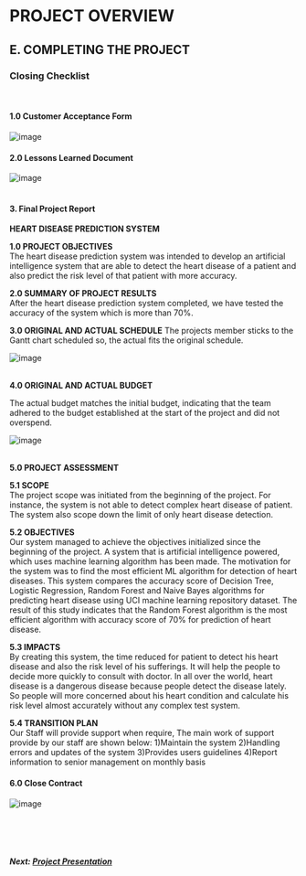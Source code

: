 # PROJECT OVERVIEW

## E. COMPLETING THE PROJECT
### Closing Checklist
<br>

#### 1.0 Customer Acceptance Form <br>
![image](https://user-images.githubusercontent.com/121602283/211958121-1a802763-0130-40a7-b041-d6ad653fa92a.png) <br>


#### 2.0 Lessons Learned Document <br>
![image](https://user-images.githubusercontent.com/121602283/211958235-37079596-4dc8-4dfd-8c32-07fbf84d328e.png) <br><br>

#### 3. Final Project Report
**HEART DISEASE PREDICTION SYSTEM**

**1.0 PROJECT OBJECTIVES** <br>
The heart disease prediction system was intended to develop an artificial intelligence system that are able to detect the heart disease of a patient and also predict the risk level of that patient with more accuracy. 

**2.0 SUMMARY OF PROJECT RESULTS** <br>
After the heart disease prediction system completed, we have tested the accuracy of the system which is more than 70%.

**3.0 ORIGINAL AND ACTUAL SCHEDULE**
The projects member sticks to the Gantt chart scheduled so, the actual fits the original schedule.

![image](https://user-images.githubusercontent.com/121602283/211955126-0ea88680-dec2-43af-b959-952bf395bb6b.png) <br><br>

**4.0 ORIGINAL AND ACTUAL BUDGET**

The actual budget matches the initial budget, indicating that the team adhered to the budget established at the start of the project and did not overspend.

![image](https://user-images.githubusercontent.com/121602283/211954937-6a445d9c-0e5e-4374-864a-fbd6b1406564.png) <br><br>

**5.0 PROJECT ASSESSMENT**

**5.1 SCOPE** <br>
The project scope was initiated from the beginning of the project. For instance, the system is not able to detect complex heart disease of patient. The system also scope down the limit of only heart disease detection.

**5.2 OBJECTIVES** <br>
Our system managed to achieve the objectives initialized since the beginning of the project. A system that is artificial intelligence powered, which uses machine learning algorithm has been made. The motivation for the system was to  find  the  most  efficient  ML  algorithm  for detection of heart diseases. This system compares the accuracy score of Decision Tree, Logistic Regression, Random Forest and Naive Bayes algorithms for predicting heart disease using UCI machine learning repository dataset. The result of this study indicates that the Random Forest algorithm is the most efficient algorithm with accuracy  score  of  70%  for prediction  of  heart  disease.

**5.3 IMPACTS** <br>
By creating this system, the time reduced for patient to detect his heart disease and also the risk level of his sufferings. It will help the people to decide more quickly to consult with doctor. In all over the world, heart disease is a dangerous disease because people detect the disease lately. So people will more concerned about his heart condition and calculate his risk level almost accurately without any complex test system.

**5.4 TRANSITION PLAN** <br>
Our Staff will provide support when require, The main work of support provide by our staff are shown below:
1)Maintain the system
2)Handling errors and updates of the system
3)Provides users guidelines
4)Report information to senior management on monthly basis

#### 6.0 Close Contract <br>

![image](https://user-images.githubusercontent.com/121602283/211956173-d50e54d3-fa03-4c68-86f0-4d5d7efeef22.png)







<br><br><br>
##### Next: [Project Presentation](F-PROJECT_PRESENTATION.md)
